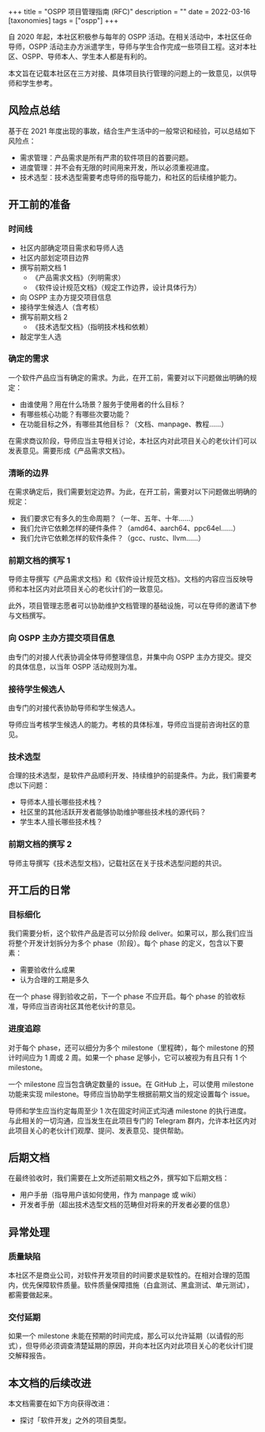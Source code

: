 +++
title = "OSPP 项目管理指南 (RFC)"
description = ""
date = 2022-03-16
[taxonomies]
tags = ["ospp"]
+++





自 2020 年起，本社区积极参与每年的 OSPP 活动。在相关活动中，本社区任命导师，OSPP 活动主办方派遣学生，导师与学生合作完成一些项目工程。这对本社区、OSPP、导师本人、学生本人都是有利的。

本文旨在记载本社区在三方对接、具体项目执行管理的问题上的一致意见，以供导师和学生参考。








## 风险点总结

基于在 2021 年度出现的事故，结合生产生活中的一般常识和经验，可以总结如下风险点：

- 需求管理：产品需求是所有严肃的软件项目的首要问题。
- 进度管理：并不会有无限的时间用来开发，所以必须重视进度。
- 技术选型：技术选型需要考虑导师的指导能力，和社区的后续维护能力。








## 开工前的准备

### 时间线

- 社区内部确定项目需求和导师人选
- 社区内部划定项目边界
- 撰写前期文档 1
  - 《产品需求文档》（列明需求）
  - 《软件设计规范文档》（规定工作边界，设计具体行为）
- 向 OSPP 主办方提交项目信息
- 接待学生候选人（含考核）
- 撰写前期文档 2
  - 《技术选型文档》（指明技术栈和依赖）
- 敲定学生人选

### 确定的需求

一个软件产品应当有确定的需求。为此，在开工前，需要对以下问题做出明确的规定：

- 由谁使用？用在什么场景？服务于使用者的什么目标？
- 有哪些核心功能？有哪些次要功能？
- 在功能目标之外，有哪些其他目标？（文档、manpage、教程……）

在需求商议阶段，导师应当主导相关讨论，本社区内对此项目关心的老伙计们可以发表意见。需要形成《产品需求文档》。

### 清晰的边界

在需求确定后，我们需要划定边界。为此，在开工前，需要对以下问题做出明确的规定：

- 我们要求它有多久的生命周期？（一年、五年、十年……）
- 我们允许它依赖怎样的硬件条件？（amd64、aarch64、ppc64el……）
- 我们允许它依赖怎样的软件条件？（gcc、rustc、llvm……）

### 前期文档的撰写 1

导师主导撰写《产品需求文档》和《软件设计规范文档》。文档的内容应当反映导师和本社区内对此项目关心的老伙计们的一致意见。

此外，项目管理志愿者可以协助维护文档管理的基础设施，可以在导师的邀请下参与文档撰写。

### 向 OSPP 主办方提交项目信息

由专门的对接人代表协调全体导师整理信息，并集中向 OSPP 主办方提交。提交的具体信息，以当年 OSPP 活动规则为准。

### 接待学生候选人

由专门的对接代表协助导师和学生候选人。

导师应当考核学生候选人的能力。考核的具体标准，导师应当提前咨询社区的意见。

### 技术选型

合理的技术选型，是软件产品顺利开发、持续维护的前提条件。为此，我们需要考虑以下问题：

- 导师本人擅长哪些技术栈？
- 社区里的其他活跃开发者能够协助维护哪些技术栈的源代码？
- 学生本人擅长哪些技术栈？

### 前期文档的撰写 2

导师主导撰写《技术选型文档》，记载社区在关于技术选型问题的共识。







## 开工后的日常

### 目标细化

我们需要分析，这个软件产品是否可以分阶段 deliver。如果可以，那么我们应当将整个开发计划拆分为多个 phase（阶段）。每个 phase 的定义，包含以下要素：

- 需要验收什么成果
- 认为合理的工期是多久

在一个 phase 得到验收之前，下一个 phase 不应开启。每个 phase 的验收标准，导师应当咨询社区其他老伙计的意见。

### 进度追踪

对于每个 phase，还可以细分为多个 milestone（里程碑），每个 milestone 的预计时间应为 1 周或 2 周。如果一个 phase 足够小，它可以被视为有且只有 1 个 milestone。

一个 milestone 应当包含确定数量的 issue。在 GitHub 上，可以使用 milestone 功能来实现 milestone。导师应当协助学生根据前期文当的规定设置每个 issue。

导师和学生应当约定每周至少 1 次在固定时间正式沟通 milestone 的执行进度。与此相关的一切沟通，应当发生在此项目专门的 Telegram 群内，允许本社区内对此项目关心的老伙计们观摩、提问、发表意见、提供帮助。











## 后期文档

在最终验收时，我们需要在上文所述前期文档之外，撰写如下后期文档：

- 用户手册（指导用户该如何使用，作为 manpage 或 wiki）
- 开发者手册（超出技术选型文档的范畴但对将来的开发者必要的信息）









## 异常处理

### 质量缺陷

本社区不是商业公司，对软件开发项目的时间要求是软性的。在相对合理的范围内，优先保障软件质量。软件质量保障措施（白盒测试、黑盒测试、单元测试），都需要做起来。

### 交付延期

如果一个 milestone 未能在预期的时间完成，那么可以允许延期（以请假的形式），但导师必须调查清楚延期的原因，并向本社区内对此项目关心的老伙计们提交解释报告。











## 本文档的后续改进

本文档需要在如下方向获得改进：

- 探讨「软件开发」之外的项目类型。



